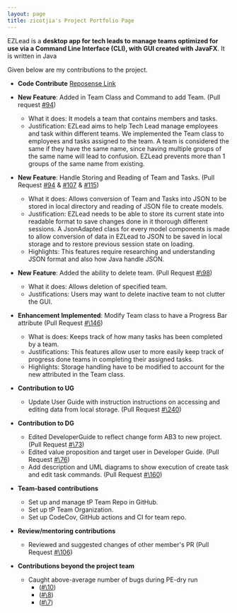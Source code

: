 ```yaml
---
layout: page
title: zicotjia's Project Portfolio Page
---
```


EZLead is a **desktop app for tech leads to manage teams optimized for use via a Command Line Interface (CLI),
with GUI created with JavaFX**. It is written in Java

Given below are my contributions to the project.

* **Code Contribute** [Reposense Link](https://nus-cs2103-ay2223s1.github.io/tp-dashboard/?search=zicotjia&breakdown=true&sort=groupTitle&sortWithin=title&since=2022-09-16&timeframe=commit&mergegroup=&groupSelect=groupByRepos&checkedFileTypes=test-code~other~functional-code~docs)

* **New Feature**: Added in Team Class and Command to add Team. (Pull request [\#94](https://github.com/AY2223S1-CS2103T-W09-3/tp/pull/94))
    * What it does: It models a team that contains members and tasks.
    * Justification: EZLead aims to help Tech Lead manage employees and task within different teams.
      We implemented the Team class to employees and tasks assigned to the team. A team is considered the same
      if they have the same name, since having multiple groups of the same name will lead to confusion. EZLead
      prevents more than 1 groups of the same name from existing.

* **New Feature**: Handle Storing and Reading of Team and Tasks. (Pull Request [\#94](https://github.com/AY2223S1-CS2103T-W09-3/tp/pull/94)
& [\#107](https://github.com/AY2223S1-CS2103T-W09-3/tp/pull/107) & [\#115](https://github.com/AY2223S1-CS2103T-W09-3/tp/pull/115))
    * What it does: Allows conversion of Team and Tasks into JSON to be stored in local directory and reading
      of JSON file to create models.
    * Justification: EZLead needs to be able to store its current state into readable format to save changes done in it thorough
      different sessions. A JsonAdapted class for every model components is made to allow conversion of data in EZLead to JSON
      to be saved in local storage and to restore previous session state on loading.
    * Highlights: This features require researching and understanding JSON format and also how Java handle JSON.

* **New Feature**: Added the ability to delete team. (Pull Request [#\98](https://github.com/AY2223S1-CS2103T-W09-3/tp/pull/98))
    * What it does: Allows deletion of specified team.
    * Justifications: Users may want to delete inactive team to not clutter the GUI.

* **Enhancement Implemented**: Modify Team class to have a Progress Bar attribute (Pull Request [#\146](https://github.com/AY2223S1-CS2103T-W09-3/tp/pull/146))
    * What is does: Keeps track of how many tasks has been completed by a team.
    * Justifications: This features allow user to more easily keep track of progress done teams
      in completing their assigned tasks.
    * Highlights: Storage handling have to be modified to account for the new attributed in the Team class.

* **Contribution to UG**
    * Update User Guide with instruction instructions on accessing and editing data from local storage. (Pull Request [#\240](https://github.com/AY2223S1-CS2103T-W09-3/tp/pull/240))

* **Contribution to DG**
    * Edited DeveloperGuide to reflect change form AB3 to new project. (Pull Request [#\73](https://github.com/AY2223S1-CS2103T-W09-3/tp/pull/73))
    * Edited value proposition and target user in Developer Guide. (Pull Request [#\76](https://github.com/AY2223S1-CS2103T-W09-3/tp/pull/76))
    * Add description and UML diagrams to show execution of create task and edit task commands. (Pull Request [#\160](https://github.com/AY2223S1-CS2103T-W09-3/tp/pull/160))

* **Team-based contributions**
    * Set up and manage tP Team Repo in GitHub.
    * Set up tP Team Organization.
    * Set up CodeCov, GitHub actions and CI for team repo.

* **Review/mentoring contributions**
    * Reviewed and suggested changes of other member's PR (Pull Request [#\106](https://github.com/AY2223S1-CS2103T-W09-3/tp/pull/106))

* **Contributions beyond the project team**
    * Caught above-average number of bugs during PE-dry run
        * ([#\10](https://github.com/zicotjia/ped/issues/10))
        * ([#\8](https://github.com/zicotjia/ped/issues/8))
        * ([#\7](https://github.com/zicotjia/ped/issues/7))

